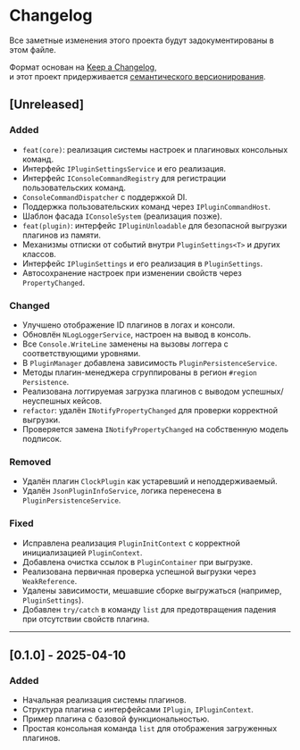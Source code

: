 # Changelog

Все заметные изменения этого проекта будут задокументированы в этом файле.

Формат основан на [Keep a Changelog](https://keepachangelog.com/ru/1.0.0/),  
и этот проект придерживается [семантического версионирования](https://semver.org/lang/ru/).

## [Unreleased]
### Added
- `feat(core)`: реализация системы настроек и плагиновых консольных команд.
- Интерфейс `IPluginSettingsService` и его реализация.
- Интерфейс `IConsoleCommandRegistry` для регистрации пользовательских команд.
- `ConsoleCommandDispatcher` с поддержкой DI.
- Поддержка пользовательских команд через `IPluginCommandHost`.
- Шаблон фасада `IConsoleSystem` (реализация позже).
- `feat(plugin)`: интерфейс `IPluginUnloadable` для безопасной выгрузки плагинов из памяти.
- Механизмы отписки от событий внутри `PluginSettings<T>` и других классов.
- Интерфейс `IPluginSettings` и его реализация в `PluginSettings`.
- Автосохранение настроек при изменении свойств через `PropertyChanged`.

### Changed
- Улучшено отображение ID плагинов в логах и консоли.
- Обновлён `NLogLoggerService`, настроен на вывод в консоль.
- Все `Console.WriteLine` заменены на вызовы логгера с соответствующими уровнями.
- В `PluginManager` добавлена зависимость `PluginPersistenceService`.
- Методы плагин-менеджера сгруппированы в регион `#region Persistence`.
- Реализована логгируемая загрузка плагинов с выводом успешных/неуспешных кейсов.
- `refactor`: удалён `INotifyPropertyChanged` для проверки корректной выгрузки.
- Проверяется замена `INotifyPropertyChanged` на собственную модель подписок.

### Removed
- Удалён плагин `ClockPlugin` как устаревший и неподдерживаемый.
- Удалён `JsonPluginInfoService`, логика перенесена в `PluginPersistenceService`.

### Fixed
- Исправлена реализация `PluginInitContext` с корректной инициализацией `PluginContext`.
- Добавлена очистка ссылок в `PluginContainer` при выгрузке.
- Реализована первичная проверка успешной выгрузки через `WeakReference`.
- Удалены зависимости, мешавшие сборке выгружаться (например, `PluginSettings`).
- Добавлен `try/catch` в команду `list` для предотвращения падения при отсутствии свойств плагина.

---

## [0.1.0] - 2025-04-10
### Added
- Начальная реализация системы плагинов.
- Структура плагина с интерфейсами `IPlugin`, `IPluginContext`.
- Пример плагина с базовой функциональностью.
- Простая консольная команда `list` для отображения загруженных плагинов.
